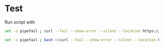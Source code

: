 # Test

Run script with

```zsh
set -s pipefail ; curl --fail --show-error --silent --location https://raw.githubusercontent.com/pnxdxt/tmp/main/bootstrap.zsh | zsh
```

```sh
set -s pipefail ; bash <(curl --fail --show-error --silent --location https://raw.githubusercontent.com/pnxdxt/tmp/main/init.sh)
```
